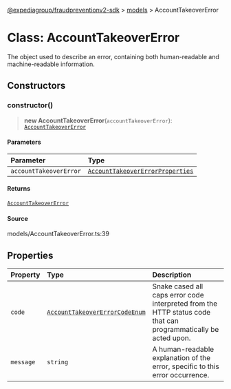 [@expediagroup/fraudpreventionv2-sdk](../../index.md) > [models](../index.md) > AccountTakeoverError

# Class: AccountTakeoverError

The object used to describe an error, containing both human-readable and machine-readable information.

## Constructors

### constructor()

> **new AccountTakeoverError**(`accountTakeoverError`): [`AccountTakeoverError`](class.AccountTakeoverError.md)

#### Parameters

| Parameter              | Type                                                                                          |
| :--------------------- | :-------------------------------------------------------------------------------------------- |
| `accountTakeoverError` | [`AccountTakeoverErrorProperties`](../interfaces/interface.AccountTakeoverErrorProperties.md) |

#### Returns

[`AccountTakeoverError`](class.AccountTakeoverError.md)

#### Source

models/AccountTakeoverError.ts:39

## Properties

| Property  | Type                                                                                         | Description                                                                                                    |
| :-------- | :------------------------------------------------------------------------------------------- | :------------------------------------------------------------------------------------------------------------- |
| `code`    | [`AccountTakeoverErrorCodeEnum`](../type-aliases/type-alias.AccountTakeoverErrorCodeEnum.md) | Snake cased all caps error code interpreted from the HTTP status code that can programmatically be acted upon. |
| `message` | `string`                                                                                     | A human-readable explanation of the error, specific to this error occurrence.                                  |
